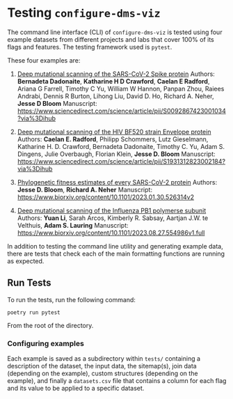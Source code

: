 # Testing `configure-dms-viz`

The command line interface (CLI) of `configure-dms-viz` is tested using four example datasets from different projects and labs that cover 100% of its flags and features. The testing framework used is `pytest`.

These four examples are:

1. [Deep mutational scanning of the SARS-CoV-2 Spike protein](/tests/SARS2-Omicron-BA1-DMS/README.md)
   Authors: **Bernadeta Dadonaite**, **Katharine H D Crawford**, **Caelan E Radford**, Ariana G Farrell, Timothy C Yu, William W Hannon, Panpan Zhou, Raiees Andrabi, Dennis R Burton, Lihong Liu, David D. Ho, Richard A. Neher, **Jesse D Bloom**
   Manuscript: https://www.sciencedirect.com/science/article/pii/S0092867423001034?via%3Dihub

2. [Deep mutational scanning of the HIV BF520 strain Envelope protein](/tests/HIV-Envelope-BF520-DMS/README.md)
   Authors: **Caelan E. Radford**, Philipp Schommers, Lutz Gieselmann, Katharine H. D. Crawford, Bernadeta Dadonaite, Timothy C. Yu, Adam S. Dingens, Julie Overbaugh, Florian Klein, **Jesse D. Bloom**
   Manuscript: https://www.sciencedirect.com/science/article/pii/S1931312823002184?via%3Dihub

3. [Phylogenetic fitness estimates of every SARS-CoV-2 protein](/tests/SARS2-Mutation-Fitness/README.md)
   Authors: **Jesse D. Bloom**, **Richard A. Neher**
   Manuscript: https://www.biorxiv.org/content/10.1101/2023.01.30.526314v2

4. [Deep mutational scanning of the Influenza PB1 polymerse subunit](/tests/IAV-PB1-DMS/README.md)
   Authors: **Yuan Li**, Sarah Arcos, Kimberly R. Sabsay, Aartjan J.W. te Velthuis, **Adam S. Lauring**
   Manuscript: https://www.biorxiv.org/content/10.1101/2023.08.27.554986v1.full

In addition to testing the command line utility and generating example data, there are tests that check each of the main formatting functions are running as expected.

## Run Tests

To run the tests, run the following command:

```
poetry run pytest
```

From the root of the directory.

### Configuring examples

Each example is saved as a subdirectory within `tests/` containing a description of the dataset, the input data, the sitemap(s), join data (depending on the example), custom structures (depending on the example), and finally a `datasets.csv` file that contains a column for each flag and its value to be applied to a specific dataset.
